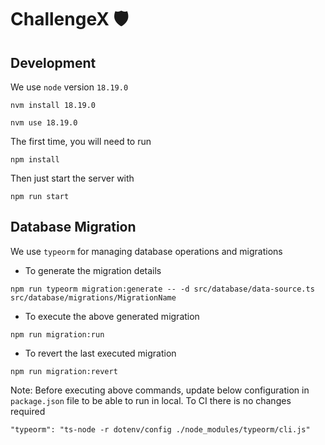 # ChallengeX 🛡️

## Development

We use `node` version `18.19.0`

```
nvm install 18.19.0
```

```
nvm use 18.19.0
```

The first time, you will need to run

```
npm install
```

Then just start the server with

```
npm run start
```


## Database Migration

We use `typeorm` for managing database operations and migrations

 - To generate the migration details
```
npm run typeorm migration:generate -- -d src/database/data-source.ts src/database/migrations/MigrationName
```

 - To execute the above generated migration
 ```
 npm run migration:run
 ```

  - To revert the last executed migration
  ```
  npm run migration:revert
  ```

  Note: Before executing above commands, update below configuration in `package.json` file to be able to run in local. To CI there is no changes required
  ```
  "typeorm": "ts-node -r dotenv/config ./node_modules/typeorm/cli.js"
  ```
